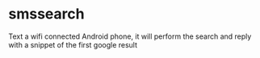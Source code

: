 # smssearch
Text a wifi connected Android phone, it will perform the search and reply with a snippet of the first google result
